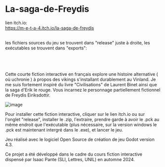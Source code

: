 # La-saga-de-Freydis

lien itch.io: <br />
https://m-e-t-a-4.itch.io/la-saga-de-freydis
<br />
<br />

les fichiers sources du jeu se trouvent dans "release" juste à droite, les exécutables se trouvent dans "exports": <br />
<br /><br /><br /><br />
Cette courte fiction interactive en français explore une histoire alternative ( où uchronie ) à propos des vikings s'installant durablement au Vinland. Je me suis fortement inspiré du livre "Civilisations" de Laurent Binet ainsi que la saga d'Erik le rouge.  Vous incarnez le personnage partiellement fictionnel de Freydis Eiriksdottir. 




![image](https://github.com/user-attachments/assets/122a8dde-0e43-4fb8-be38-933fba1b210e)



Pour installer cette fiction interactive, cliquer sur le lien itch.io ou sur l'onglet "release", installer le .zip, l'extraire, prendre garde à avoir le .pck au même endroit que l'exécutable (plus nécessaire, sur la version windows le .pck est maintenant intergré dans le .exe), et lancer le jeu.

Jeu réalisé avec le logiciel Open Source de création de jeu Godot version 4.3. 

Ce projet a été développé dans le cadre du cours fiction interactive dispensé par Isaac Pante (SLI, Lettres, UNIL) en automne 2024.
